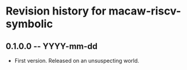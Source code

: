 # Revision history for macaw-riscv-symbolic

## 0.1.0.0 -- YYYY-mm-dd

* First version. Released on an unsuspecting world.
